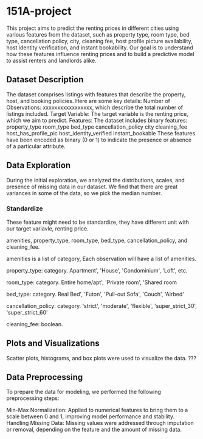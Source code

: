# 151A-project
This project aims to predict the renting prices in different cities using various features from the dataset, such as property type, room type, bed type, cancellation policy, city, cleaning fee, host profile picture availability, host identity verification, and instant bookability. Our goal is to understand how these features influence renting prices and to build a predictive model to assist renters and landlords alike.

## Dataset Description
The dataset comprises listings with features that describe the property, host, and booking policies. Here are some key details:
Number of Observations: xxxxxxxxxxxxxxxxx, which describe the total number of listings included.
Target Variable: The target variable is the renting price, which we aim to predict.
Features: The dataset includes binary features:
property_type
room_type
bed_type
cancellation_policy
city
cleaning_fee
host_has_profile_pic
host_identity_verified
instant_bookable
These features have been encoded as binary (0 or 1) to indicate the presence or absence of a particular attribute.

## Data Exploration
During the initial exploration, we analyzed the distributions, scales, and presence of missing data in our dataset. We find that there are great variances in some of the data, so we pick the median number.
### Standardize
These feature might need to be standardize, they have different unit with our target variavle, renting price.

amenities, property_type, room_type, bed_type, cancellation_policy, and cleaning_fee.

amenities is a list of category, Each observation will have a list of amenities.

property_type: category. Apartment', 'House', 'Condominium', 'Loft', etc.

room_type: category. Entire home/apt', 'Private room', 'Shared room

bed_type: category. Real Bed', 'Futon', 'Pull-out Sofa', 'Couch', 'Airbed'

cancellation_policy: category. 'strict', 'moderate', 'flexible', 'super_strict_30', 'super_strict_60'

cleaning_fee: boolean. 


## Plots and Visualizations
Scatter plots, histograms, and box plots were used to visualize the data. ???

## Data Preprocessing
To prepare the data for modeling, we performed the following preprocessing steps:

Min-Max Normalization: Applied to numerical features to bring them to a scale between 0 and 1, improving model performance and stability.
Handling Missing Data: Missing values were addressed through imputation or removal, depending on the feature and the amount of missing data.
